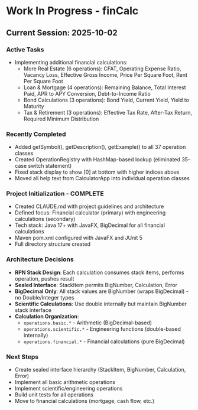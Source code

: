 # Work In Progress - finCalc

## Current Session: 2025-10-02

### Active Tasks
- Implementing additional financial calculations:
  - More Real Estate (6 operations): CFAT, Operating Expense Ratio, Vacancy Loss, Effective Gross Income, Price Per Square Foot, Rent Per Square Foot
  - Loan & Mortgage (4 operations): Remaining Balance, Total Interest Paid, APR to APY Conversion, Debt-to-Income Ratio
  - Bond Calculations (3 operations): Bond Yield, Current Yield, Yield to Maturity
  - Tax & Retirement (3 operations): Effective Tax Rate, After-Tax Return, Required Minimum Distribution

### Recently Completed
- Added getSymbol(), getDescription(), getExample() to all 37 operation classes
- Created OperationRegistry with HashMap-based lookup (eliminated 35-case switch statement)
- Fixed stack display to show [0] at bottom with higher indices above
- Moved all help text from CalculatorApp into individual operation classes

### Project Initialization - COMPLETE
- Created CLAUDE.md with project guidelines and architecture
- Defined focus: Financial calculator (primary) with engineering calculations (secondary)
- Tech stack: Java 17+ with JavaFX, BigDecimal for all financial calculations
- Maven pom.xml configured with JavaFX and JUnit 5
- Full directory structure created

### Architecture Decisions
- **RPN Stack Design**: Each calculation consumes stack items, performs operation, pushes result
- **Sealed Interface**: StackItem permits BigNumber, Calculation, Error
- **BigDecimal Only**: All stack values are BigNumber (wraps BigDecimal) - no Double/Integer types
- **Scientific Calculations**: Use double internally but maintain BigNumber stack interface
- **Calculation Organization**:
  - `operations.basic.*` - Arithmetic (BigDecimal-based)
  - `operations.scientific.*` - Engineering functions (double-based internally)
  - `operations.financial.*` - Financial calculations (pure BigDecimal)

### Next Steps
- Create sealed interface hierarchy (StackItem, BigNumber, Calculation, Error)
- Implement all basic arithmetic operations
- Implement scientific/engineering operations
- Build unit tests for all operations
- Move to financial calculations (mortgage, cash flow, etc.)
